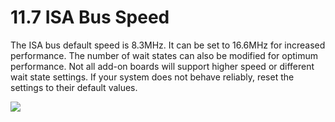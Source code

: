 # 11.7 ISA Bus Speed

The ISA bus default speed is 8.3MHz. It can be set to 16.6MHz for increased performance. The number of wait states can also be modified for optimum performance. Not all add-on boards will support higher speed or different wait state settings. If your system does not behave reliably, reset the settings to their default values.

![](broken-reference)
